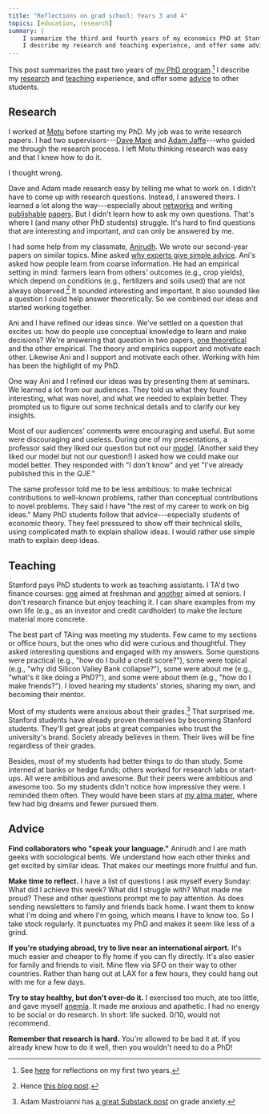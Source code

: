 ```yaml
---
title: "Reflections on grad school: Years 3 and 4"
topics: [education, research]
summary: |
    I summarize the third and fourth years of my economics PhD at Stanford.
    I describe my research and teaching experience, and offer some advice for other students.
---
```


This post summarizes the past two years of [my PhD program](/blog/stanford).[^previous]
I describe my [research](#research) and [teaching](#teaching) experience, and offer some [advice](#advice) to other students.

[^previous]: See [here](/blog/reflections-grad-school-years-1-2) for reflections on my first two years.

## Research

I worked at [Motu](https://www.motu.nz) before starting my PhD.
My job was to write research papers.
I had two supervisors---[Dave Maré](/blog/lessons-dave-mare/) and [Adam Jaffe](https://www.motu.nz/about-us/people/adam-jaffe/)---who guided me through the research process.
I left Motu thinking research was easy and that I knew how to do it.

I thought wrong.

Dave and Adam made research easy by telling me what to work on.
I didn't have to come up with research questions.
Instead, I answered theirs.
I learned a lot along the way---especially about [networks](/topics/networks/) and writing [publishable](/blog/relatedness-complexity-local-growth-redux/) [papers](/blog/research-funding-collaboration/).
But I didn't learn how to ask my own questions.
That's where I (and many other PhD students) struggle.
It's hard to find questions that are interesting and important, and can only be answered by me.

I had some help from my classmate, [Anirudh](https://sites.google.com/view/anirudh-sankar).
We wrote our second-year papers on similar topics.
Mine asked [why experts give simple advice](/blog/why-experts-give-simple-advice/).
Ani's asked how people learn from coarse information.
He had an empirical setting in mind: farmers learn from others' outcomes (e.g., crop yields), which depend on conditions (e.g., fertilizers and soils used) that are not always observed.[^farmers]
It sounded interesting and important.
It also sounded like a question I could help answer theoretically.
So we combined our ideas and started working together.

[^farmers]: Hence [this blog post](/blog/estimating-treatment-effects-ols/).

Ani and I have refined our ideas since.
We've settled on a question that excites us: how do people use conceptual knowledge to learn and make decisions?
We're answering that question in two papers, [one theoretical](/blog/value-conceptual-knowledge/) and the other empirical.
The theory and empirics support and motivate each other.
Likewise Ani and I support and motivate each other.
Working with him has been the highlight of my PhD.

One way Ani and I refined our ideas was by presenting them at seminars.
We learned a lot from our audiences.
They told us what they found interesting, what was novel, and what we needed to explain better.
They prompted us to figure out some technical details and to clarify our key insights.

Most of our audiences' comments were encouraging and useful.
But some were discouraging and useless.
During one of my presentations, a professor said they liked our question but not our [model](/blog/what-economic-model/).
(Another said they liked our model but not our question!)
I asked how we could make our model better.
They responded with "I don't know" and yet "I've already published this in the *QJE*."

The same professor told me to be less ambitious: to make technical contributions to well-known problems, rather than conceptual contributions to novel problems.
They said I have "the rest of my career to work on big ideas."
Many PhD students follow that advice---especially students of economic theory.
They feel pressured to show off their technical skills, using complicated math to explain shallow ideas.
I would rather use simple math to explain deep ideas.

## Teaching

Stanford pays PhD students to work as teaching assistants.
I TA'd two finance courses: [one](https://explorecourses.stanford.edu/search?q=ECON43) aimed at freshman and [another](https://explorecourses.stanford.edu/search?q=ECON135) aimed at seniors.
I don't research finance but enjoy teaching it.
I can share examples from my own life (e.g., as an investor and credit cardholder) to make the lecture material more concrete.

The best part of TAing was meeting my students.
Few came to my sections or office hours, but the ones who did were curious and thoughtful.
They asked interesting questions and engaged with my answers.
Some questions were practical (e.g., "how do I build a credit score?"), some were topical (e.g., "why did Silicon Valley Bank collapse?"), some were about me (e.g., "what's it like doing a PhD?"), and some were about them (e.g., "how do I make friends?").
I loved hearing my students' stories, sharing my own, and becoming their mentor.

Most of my students were anxious about their grades.[^mastroianni]
That surprised me.
Stanford students have already proven themselves by becoming Stanford students.
They'll get great jobs at great companies who trust the university's brand.
Society already believes in them.
Their lives will be fine regardless of their grades.

[^mastroianni]: Adam Mastroianni has [a great Substack post](https://www.experimental-history.com/p/i-wanted-to-be-a-teacher-but-they) on grade anxiety.

Besides, most of my students had better things to do than study.
Some interned at banks or hedge funds; others worked for research labs or start-ups.
All were ambitious and awesome.
But their peers were ambitious and awesome too.
So my students didn't notice how impressive they were.
I reminded them often.
They would have been stars at [my alma mater](https://www.canterbury.ac.nz), where few had big dreams and fewer pursued them.

## Advice

**Find collaborators who "speak your language."**
Anirudh and I are math geeks with sociological bents.
We understand how each other thinks and get excited by similar ideas.
That makes our meetings more fruitful and fun.

**Make time to reflect.**
I have a list of questions I ask myself every Sunday:
What did I achieve this week?
What did I struggle with?
What made me proud?
These and other questions prompt me to pay attention.
As does sending newsletters to family and friends back home.
I want them to know what I'm doing and where I'm going, which means I have to know too.
So I take stock regularly.
It punctuates my PhD and makes it seem like less of a grind.

**If you're studying abroad, try to live near an international airport.**
It's much easier and cheaper to fly home if you can fly directly.
It's also easier for family and friends to visit.
Mine flew via SFO on their way to other countries.
Rather than hang out at LAX for a few hours, they could hang out with me for a few days.

**Try to stay healthy, but don't over-do it.**
I exercised too much, ate too little, and gave myself [anemia](https://en.wikipedia.org/wiki/Iron-deficiency_anemia).
It made me anxious and apathetic.
I had no energy to be social or do research.
In short: life sucked.
0/10, would not recommend.

**Remember that research is hard.**
You're allowed to be bad it at.
If you already knew how to do it well, then you wouldn't need to do a PhD!
